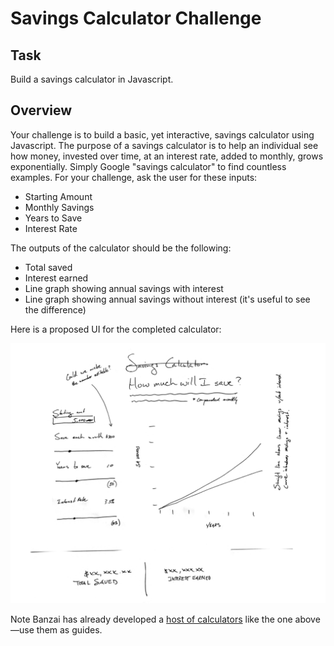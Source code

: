 # Savings Calculator Challenge

## Task

Build a savings calculator in Javascript.

## Overview

Your challenge is to build a basic, yet interactive, savings calculator using Javascript. The purpose of a savings calculator is to help an individual see how money, invested over time, at an interest rate, added to monthly, grows exponentially. Simply Google "savings calculator" to find countless examples. For your challenge, ask the user for these inputs:

* Starting Amount
* Monthly Savings
* Years to Save
* Interest Rate

The outputs of the calculator should be the following:

* Total saved
* Interest earned
* Line graph showing annual savings with interest
* Line graph showing annual savings without interest (it's useful to see the difference)

Here is a proposed UI for the completed calculator:

![](sample.png?raw=true)

Note Banzai has already developed a [host of calculators](https://www.teachbanzai.com/articles) like the one above—use them as guides.
